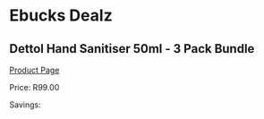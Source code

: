 
# Ebucks Dealz
## Dettol Hand Sanitiser 50ml - 3 Pack Bundle
[Product Page](https://www.ebucks.com/web/shop/productSelected.do?prodId=1140726916&catId=909917204)

Price: R99.00

Savings: 


	